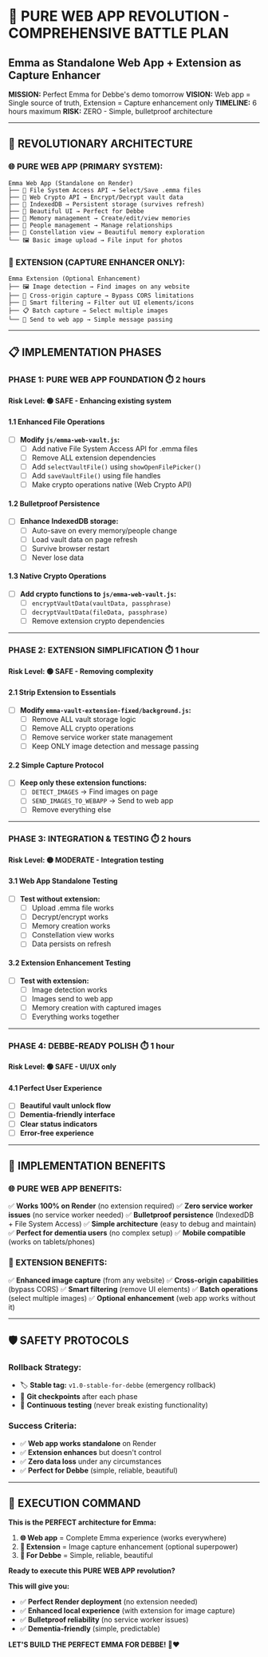 # 🚀 PURE WEB APP REVOLUTION - COMPREHENSIVE BATTLE PLAN
## Emma as Standalone Web App + Extension as Capture Enhancer

**MISSION:** Perfect Emma for Debbe's demo tomorrow
**VISION:** Web app = Single source of truth, Extension = Capture enhancement only
**TIMELINE:** 6 hours maximum
**RISK:** ZERO - Simple, bulletproof architecture

---

## 🎯 **REVOLUTIONARY ARCHITECTURE**

### **🌐 PURE WEB APP (PRIMARY SYSTEM):**
```
Emma Web App (Standalone on Render)
├── 📁 File System Access API → Select/Save .emma files
├── 🔐 Web Crypto API → Encrypt/Decrypt vault data  
├── 💾 IndexedDB → Persistent storage (survives refresh)
├── 🌟 Beautiful UI → Perfect for Debbe
├── 💝 Memory management → Create/edit/view memories
├── 👥 People management → Manage relationships
├── 🎨 Constellation view → Beautiful memory exploration
└── 🖼️ Basic image upload → File input for photos
```

### **🔗 EXTENSION (CAPTURE ENHANCER ONLY):**
```
Emma Extension (Optional Enhancement)
├── 🖼️ Image detection → Find images on any website
├── 📡 Cross-origin capture → Bypass CORS limitations
├── 🎯 Smart filtering → Filter out UI elements/icons
├── 📋 Batch capture → Select multiple images
└── 🔗 Send to web app → Simple message passing
```

---

## 📋 **IMPLEMENTATION PHASES**

### **PHASE 1: PURE WEB APP FOUNDATION** ⏱️ 2 hours
**Risk Level: 🟢 SAFE - Enhancing existing system**

#### 1.1 Enhanced File Operations
- [ ] **Modify `js/emma-web-vault.js`:**
  - [ ] Add native File System Access API for .emma files
  - [ ] Remove ALL extension dependencies
  - [ ] Add `selectVaultFile()` using `showOpenFilePicker()`
  - [ ] Add `saveVaultFile()` using file handles
  - [ ] Make crypto operations native (Web Crypto API)

#### 1.2 Bulletproof Persistence
- [ ] **Enhance IndexedDB storage:**
  - [ ] Auto-save on every memory/people change
  - [ ] Load vault data on page refresh
  - [ ] Survive browser restart
  - [ ] Never lose data

#### 1.3 Native Crypto Operations
- [ ] **Add crypto functions to `js/emma-web-vault.js`:**
  - [ ] `encryptVaultData(vaultData, passphrase)`
  - [ ] `decryptVaultData(fileData, passphrase)`
  - [ ] Remove extension crypto dependencies

---

### **PHASE 2: EXTENSION SIMPLIFICATION** ⏱️ 1 hour
**Risk Level: 🟢 SAFE - Removing complexity**

#### 2.1 Strip Extension to Essentials
- [ ] **Modify `emma-vault-extension-fixed/background.js`:**
  - [ ] Remove ALL vault storage logic
  - [ ] Remove ALL crypto operations
  - [ ] Remove service worker state management
  - [ ] Keep ONLY image detection and message passing

#### 2.2 Simple Capture Protocol
- [ ] **Keep only these extension functions:**
  - [ ] `DETECT_IMAGES` → Find images on page
  - [ ] `SEND_IMAGES_TO_WEBAPP` → Send to web app
  - [ ] Remove everything else

---

### **PHASE 3: INTEGRATION & TESTING** ⏱️ 2 hours
**Risk Level: 🟡 MODERATE - Integration testing**

#### 3.1 Web App Standalone Testing
- [ ] **Test without extension:**
  - [ ] Upload .emma file works
  - [ ] Decrypt/encrypt works
  - [ ] Memory creation works
  - [ ] Constellation view works
  - [ ] Data persists on refresh

#### 3.2 Extension Enhancement Testing
- [ ] **Test with extension:**
  - [ ] Image detection works
  - [ ] Images send to web app
  - [ ] Memory creation with captured images
  - [ ] Everything works together

---

### **PHASE 4: DEBBE-READY POLISH** ⏱️ 1 hour
**Risk Level: 🟢 SAFE - UI/UX only**

#### 4.1 Perfect User Experience
- [ ] **Beautiful vault unlock flow**
- [ ] **Dementia-friendly interface**
- [ ] **Clear status indicators**
- [ ] **Error-free experience**

---

## 🎯 **IMPLEMENTATION BENEFITS**

### **🌐 PURE WEB APP BENEFITS:**
✅ **Works 100% on Render** (no extension required)
✅ **Zero service worker issues** (no service worker needed)
✅ **Bulletproof persistence** (IndexedDB + File System Access)
✅ **Simple architecture** (easy to debug and maintain)
✅ **Perfect for dementia users** (no complex setup)
✅ **Mobile compatible** (works on tablets/phones)

### **🔗 EXTENSION BENEFITS:**
✅ **Enhanced image capture** (from any website)
✅ **Cross-origin capabilities** (bypass CORS)
✅ **Smart filtering** (remove UI elements)
✅ **Batch operations** (select multiple images)
✅ **Optional enhancement** (web app works without it)

---

## 🛡️ **SAFETY PROTOCOLS**

### **Rollback Strategy:**
- 🏷️ **Stable tag:** `v1.0-stable-for-debbe` (emergency rollback)
- 🔄 **Git checkpoints** after each phase
- 🧪 **Continuous testing** (never break existing functionality)

### **Success Criteria:**
- ✅ **Web app works standalone** on Render
- ✅ **Extension enhances** but doesn't control
- ✅ **Zero data loss** under any circumstances
- ✅ **Perfect for Debbe** (simple, reliable, beautiful)

---

## 🚀 **EXECUTION COMMAND**

**This is the PERFECT architecture for Emma:**

1. **🌐 Web app** = Complete Emma experience (works everywhere)
2. **🔗 Extension** = Image capture enhancement (optional superpower)
3. **💜 For Debbe** = Simple, reliable, beautiful

**Ready to execute this PURE WEB APP revolution?**

**This will give you:**
- ✅ **Perfect Render deployment** (no extension needed)
- ✅ **Enhanced local experience** (with extension for image capture)
- ✅ **Bulletproof reliability** (no service worker issues)
- ✅ **Dementia-friendly** (simple, predictable)

**LET'S BUILD THE PERFECT EMMA FOR DEBBE!** 🎯❤️

